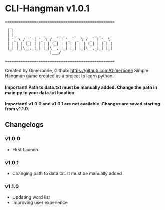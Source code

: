 # CLI-Hangman v1.0.1

```
=================================================
  _                                            
 | |                                            
 | |__   __ _ _ __   __ _ _ __ ___   __ _ _ __  
 | '_ \ / _` | '_ \ / _` | '_ ` _ \ / _` | '_ \ 
 | | | | (_| | | | | (_| | | | | | | (_| | | | |
 |_| |_|\__,_|_| |_|\__, |_| |_| |_|\__,_|_| |_|
                    |___/

=================================================
```

Created by Gimerbone, Github: https://github.com/Gimerbone
Simple Hangman game created as a project to learn python.

#### Important! Path to data.txt must be manually added. Change the path in main.py to your data.txt location.
#### Important! v1.0.0 and v1.0.1 are not available. Changes are saved starting from v1.1.0.

## Changelogs

### v1.0.0
- FIrst Launch

### v1.0.1
- Changing path to data.txt. It must be manually added

### v1.1.0
- Updating word list
- Improving user experience
